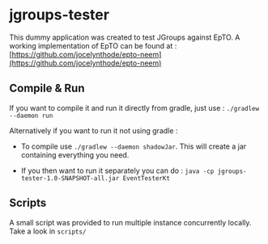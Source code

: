 # jgroups-tester

This dummy application was created to test JGroups against EpTO. A working implementation of EpTO can be found at : [https://github.com/jocelynthode/epto-neem](https://github.com/jocelynthode/epto-neem)

## Compile & Run

If you want to compile it and run it directly from gradle, just use : `./gradlew --daemon run`

Alternatively if you want to run it not using gradle :

* To compile use `./gradlew --daemon shadowJar`. This will create a jar containing everything you need.

* If you then want to run it separately you can do : `java -cp jgroups-tester-1.0-SNAPSHOT-all.jar EventTesterKt`


## Scripts

A small script was provided to run multiple instance concurrently locally. Take a look in `scripts/`